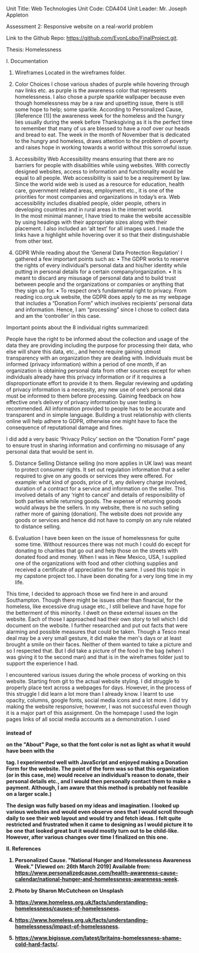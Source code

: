 Unit Title: Web Technologies
Unit Code: CDA404
Unit Leader: Mr. Joseph Appleton

Assessment 2: Responsive website on a real-world problem 

Link to the Github Repo: https://github.com/EvonLobo/FinalProject.git.

Thesis: Homelessness

 I. Documentation

1. Wireframes
Located in the wireframes folder. 

2. Color Choices
 I chose various shades of purple while hovering through nav links etc. as purple is the awareness color that represents homelessness. I also chose a purple sparkle wallpaper because even though homelessness may be a raw and upsetting issue, there is still some hope to help; some sparkle. According to Personalized Cause, [Reference (1)] the awareness week for the homeless and the hungry lies usually during the week before Thanksgiving as it is the perfect time to remember that many of us are blessed to have a roof over our heads and bread to eat. The week in the month of November that is dedicated to the hungry and homeless, draws attention to the problem of poverty and raises hope in working towards a world without this sorrowful issue.

3. Accessibility
Web Accessibility means ensuring that there are no barriers for people with disabilities while using websites. With correctly designed websites, access to information and functionality would be equal to all people. Web accessibility is said to be a requirement by law. Since the world wide web is used as a resource for education, health care, government related areas, employment etc., it is one of the priorities for most companies and organizations in today’s era. Web accessibility includes disabled people, older people, others in developing countries and in rural areas in the internet world.  
In the most minimal manner, I have tried to make the website accessible by using headings with their appropriate sizes along with their placement. I also included an ‘alt text’ for all images used. I made the links have a highlight while hovering over it so that their distinguishable from other text. 

4. GDPR
While reading about the ‘General Data Protection Regulation’ I gathered a few important points such as: 
•	The GDPR works to reserve the rights of every individual’s personal data and his/her identity while putting in personal details for a certain company/organization. 
•	It is meant to discard any misusage of personal data and to build trust between people and the organizations or companies or anything that they sign up for. 
•	To respect one’s fundamental right to privacy. 
From reading ico.org.uk website, the GDPR does apply to me as my webpage that includes a “Donation Form” which involves recipients’ personal data and information. Hence, I am “processing” since I chose to collect data and am the ‘controller’ in this case.

Important points about the 8 individual rights summarized: 

People have the right to be informed about the collection and usage of the data they are providing including the purpose for processing their data, who else will share this data, etc., and hence require gaining utmost transparency with an organization they are dealing with. Individuals must be informed (privacy information) within a period of one month, if an organization is obtaining personal data from other sources except for when individuals already have this privacy information or if it requires a disproportionate effort to provide it to them. Regular reviewing and updating of privacy information is a necessity, any new use of one’s personal data must be informed to them before processing. Gaining feedback on how effective one’s delivery of privacy information by user testing is recommended. All information provided to people has to be accurate and transparent and in simple language. Building a trust relationship with clients online will help adhere to GDPR, otherwise one might have to face the consequence of reputational damage and fines.

 I did add a very basic ‘Privacy Policy’ section on the “Donation Form” page to ensure trust in sharing information and confirming no misusage of any personal data that would be sent in. 

5. Distance Selling
Distance selling (no more applies in UK law) was meant to protect consumer rights. It set out regulation information that a seller required to give on any goods or services they were offered. For example: what kind of goods, price of it, any delivery charge involved, duration of a contract for a service and information on the seller. This involved details of any ‘right to cancel’ and details of responsibility of both parties while returning goods. The expense of returning goods would always be the sellers. 
In my website, there is no such selling rather more of gaining (donation). The website does not provide any goods or services and hence did not have to comply on any rule related to distance selling.

6. Evaluation
 I have been keen on the issue of homelessness for quite some time. Without resources there was not much I could do except for donating to charities that go out and help those on the streets with donated food and money. When I was in New Mexico, USA, I supplied one of the organizations with food and other clothing supplies and received a certificate of appreciation for the same. I used this topic in my capstone project too. I have been donating for a very long time in my life. 

This time, I decided to approach those we find here in and around Southampton. Though there might be issues other than financial, for the homeless, like excessive drug usage etc., I still believe and have hope for the betterment of this minority. I dwelt on these external issues on the website. Each of those I approached had their own story to tell which I did document on the website. I further researched and put out facts that were alarming and possible measures that could be taken. Though a Tesco meal deal may be a very small gesture, it did make the men's days or at least brought a smile on their faces. Neither of them wanted to take a picture and so I respected that. But I did take a picture of the food in the bag (when I was giving it to the second man) and that is in the wireframes folder just to support the experience I had.

I encountered various issues during the whole process of working on this website. Starting from git to the actual website styling. I did struggle to properly place text across a webpages for days. However, in the process of this struggle I did learn a lot more than I already know. I learnt to use opacity, columns, google fonts, social media icons and a lot more. I did try making the website responsive; however, I was not successful even though it is a major part of this assignment. On the homepage I used the login pages links of all social media accounts as a demonstration. I used <h4> instead of <p> on the "About" Page, so that the font color is not as light as what it would have been with the <p> tag. I experimented well with JavaScript and enjoyed making a Donation Form for the website. The point of the form was so that this organization (or in this case, me) would receive an individual’s reason to donate, their personal details etc., and I would then personally contact them to make a payment. Although, I am aware that this method is probably not feasible on a larger scale.)

The design was fully based on my ideas and imagination. I looked up various websites and would even observe ones that I would scroll through daily to see their web layout and would try and fetch ideas. I felt quite restricted and frustrated when it came to designing as I would picture it to be one that looked great but it would mostly turn out to be child-like. However, after various changes over time I finalized on this one. 
       


II. References 

   1. Personalized Cause. "National Hunger and Homelessness Awareness Week." [Viewed on: 26th March 2019] Available from: https://www.personalizedcause.com/health-awareness-cause-calendar/national-hunger-and-homelessness-awareness-week. 

   2. Photo by Sharon McCutcheon on Unsplash

   3. https://www.homeless.org.uk/facts/understanding-homelessness/causes-of-homelessness. 

   4. https://www.homeless.org.uk/facts/understanding-homelessness/impact-of-homelessness.  

   5. https://www.bigissue.com/latest/britains-homelessness-shame-cold-hard-facts/.
